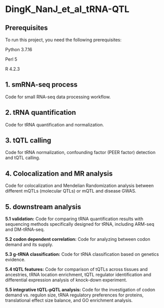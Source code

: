 # DingK_NanJ_et_al_tRNA-QTL

## Prerequisites

To run this project, you need the following prerequisites:

   Python 3.7.16
   
   Perl 5
   
   R 4.2.3
## 1. smRNA-seq process

   Code for small RNA-seq data processing workflow. 
   
## 2. tRNA quantification

   Code for tRNA quantification and normalization. 

## 3. tQTL calling

   Code for tRNA normalization, confounding factor (PEER factor) detection and tQTL calling.

## 4. Colocalization and MR analysis

  Code for colocalization and Mendelian Randomization analysis between different mQTLs (molecular QTLs) or mQTL and disease GWAS.

## 5. downstream analysis

**5.1 validation:** Code for comparing tRNA quantification results with sequencing methods specifically designed for tRNA, including ARM-seq and DM-tRNA-seq.

**5.2 codon dependent correlation:** Code for analyzing between codon demand and its supply.

**5.3 g-tRNA classification:** Code for tRNA classification based on genetics evidence.

**5.4 tQTL features:** Code for comparison of tQTLs across tissues and ancestries, tRNA location enrichment, tQTL regulator identification and differential expression analysis of knock-down experiment.

**5.5 integrative tQTL-pQTL analysis:** Code for the investigation of codon demand vs. regulon size, tRNA regulatory preferences for proteins, translational effect size balance, and GO enrichment analysis.

